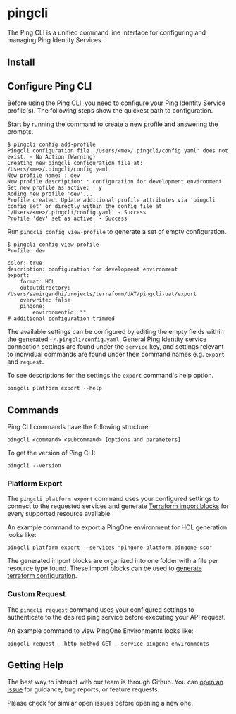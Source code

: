 # pingcli

The Ping CLI is a unified command line interface for configuring and managing Ping Identity Services.

## Install

<!-- TODO -->

## Configure Ping CLI

Before using the Ping CLI, you need to configure your Ping Identity Service profile(s). The following steps show the quickest path to configuration.

Start by running the command to create a new profile and answering the prompts.

```text
$ pingcli config add-profile
Pingcli configuration file '/Users/<me>/.pingcli/config.yaml' does not exist. - No Action (Warning)
Creating new pingcli configuration file at: /Users/<me>/.pingcli/config.yaml
New profile name: : dev
New profile description: : configuration for development environment
Set new profile as active: : y
Adding new profile 'dev'...
Profile created. Update additional profile attributes via 'pingcli config set' or directly within the config file at '/Users/<me>/.pingcli/config.yaml' - Success
Profile 'dev' set as active. - Success
```

Run `pingcli config view-profile` to generate a set of empty configuration.

```text
$ pingcli config view-profile
Profile: dev

color: true
description: configuration for development environment
export:
    format: HCL
    outputdirectory: /Users/samirgandhi/projects/terraform/UAT/pingcli-uat/export
    overwrite: false
    pingone:
        environmentid: ""
# additional configuration trimmed
```

The available settings can be configured by editing the empty fields within the generated `~/.pingcli/config.yaml`. General Ping Identity service connection settings are found under the `service` key, and settings relevant to individual commands are found under their command names e.g. `export` and `request`.

To see descriptions for the settings the `export` command's help option.
```
pingcli platform export --help
```

## Commands

Ping CLI commands have the following structure:

```shell
pingcli <command> <subcommand> [options and parameters]
```

To get the version of Ping CLI:

```shell
pingcli --version
```

### Platform Export

The `pingcli platform export` command uses your configured settings to connect to the requested services and generate [Terraform import blocks](https://developer.hashicorp.com/terraform/language/import) for every supported resource available.

An example command to export a PingOne environment for HCL generation looks like:

```shell
pingcli platform export --services "pingone-platform,pingone-sso"
```

The generated import blocks are organized into one folder with a file per resource type found. These import blocks can be used to [generate terraform configuration](https://developer.hashicorp.com/terraform/language/import/generating-configuration).

### Custom Request

The `pingcli request` command uses your configured settings to authenticate to the desired ping service before executing your API request. 

An example command to view PingOne Environments looks like:

```shell
pingcli request --http-method GET --service pingone environments
```

## Getting Help

The best way to interact with our team is through Github. You can [open an issue](https://github.com/pingidentity/pingcli/issues/new) for guidance, bug reports, or feature requests.

Please check for similar open issues before opening a new one.
